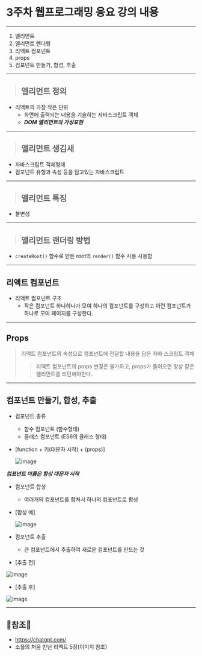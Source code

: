 # 3주차 웹프로그래밍 응요 강의 내용

---

1. 엘리먼트 
2. 엘리먼트 렌더링
3. 리액트 컴포넌트
4. props
5. 컴포넌트 만들기, 합성, 추출

---

> ## 엘리먼트 정의

* 리액트의 가장 작은 단위
  - 화면에 출력되는 내용을 기술하는 자바스크립트 객체
  - ***DOM 엘리먼트의 가상표현***

---

> ## 앨리먼트 생김새

* 자바스크립트 객체형태
* 컴포넌트 유형과 속성 등을 담고있는 자바스크립트

---

> ## 앨리먼트 특징

* 불변성

---

> ## 앨리먼트 랜더링 방법

* ```createRoot()``` 함수로 만든 root의 ```render()``` 함수 사용 사용함

---

## 리액트 컴포넌트

* 리액트 컴포넌트 구조
  - 작은 컴포넌트 하나하나가 모여 하나의 컴포넌트를 구성하고 이런 컴포넌트가 하나로 모여 페이지를 구성한다.

---

## Props

> 리액트 컴포넌트의 속성으로 컴포넌트에 전달할 내용을 담은 자바 스크립트 객체 
>> 리액트 컴포넌트의 props 변경은 불가하고, props가 들어오면 항상 같은 엘리먼트를 리턴해야한다.

---

## 컴포넌트 만들기, 합성, 추출

* 컴포넌트 종류
  - 함수 컴포넌트 (함수형태)
  - 클래스 컴포넌트 (ES6의 클래스 형태)

* [function + 키(대문자 시작) + (props)]
  
  ![image](https://github.com/user-attachments/assets/0d05080c-1a9e-4c0b-961c-93b65e375cb6)


***컴포넌트 이름은 항상 대문자 시작***

* 컴포넌트 합성
  - 여러개의 컴포넌트를 합쳐서 하나의 컴포넌트로 합성

* [합성 예]

  ![image](https://github.com/user-attachments/assets/2c46ac00-41b1-4d3d-a18d-633f8b2d96c1)


* 컴포넌트 추출
  - 큰 컴포넌트에서 추출하여 새로운 컴포넌트를 만드는 것
    
* [추출 전]

![image](https://github.com/user-attachments/assets/a4351b6c-2dcd-4eca-b2bc-fb4eea392e72)

* [추출 후]

![image](https://github.com/user-attachments/assets/040280dd-959b-455c-bfa7-144456c407c1)

---

## 📖참조📖
*  <https://chatgpt.com/>
*  소플의 처음 만난 리액트 5장(이미지 참조)

